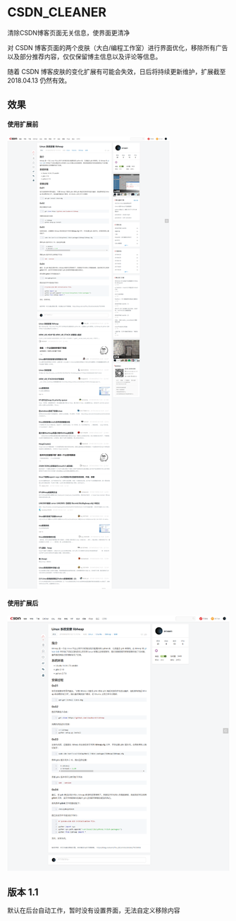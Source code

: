 # CSDN_CLEANER

清除CSDN博客页面无关信息，使界面更清净

对 CSDN 博客页面的两个皮肤（大白/编程工作室）进行界面优化，移除所有广告以及部分推荐内容，仅仅保留博主信息以及评论等信息。

随着 CSDN 博客皮肤的变化扩展有可能会失效，日后将持续更新维护，扩展截至 2018.04.13 仍然有效。

## 效果

#### 使用扩展前

![after](https://raw.githubusercontent.com/plu-s/CSDN_CLEANER/master/before.png)

#### 使用扩展后

![before](https://raw.githubusercontent.com/plu-s/CSDN_CLEANER/master/after.png)

## 版本 1.1

默认在后台自动工作，暂时没有设置界面，无法自定义移除内容